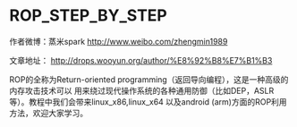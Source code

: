 # ROP_STEP_BY_STEP

作者微博：蒸米spark http://www.weibo.com/zhengmin1989

文章地址：
http://drops.wooyun.org/author/%E8%92%B8%E7%B1%B3

ROP的全称为Return-oriented programming（返回导向编程），这是一种高级的内存攻击技术可以
用来绕过现代操作系统的各种通用防御（比如DEP，ASLR等）。教程中我们会带来linux_x86,linux_x64
以及android (arm)方面的ROP利用方法，欢迎大家学习。
